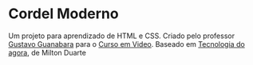 # Cordel Moderno
Um projeto para aprendizado de HTML e CSS. Criado pelo professor 
[Gustavo Guanabara](https://github.com/gustavoguanabara) para o 
[Curso em Video](https://www.cursoemvideo.com/). Baseado em 
[Tecnologia do agora](https://www.recantodasletras.com.br/poesias/3186743), de Milton Duarte